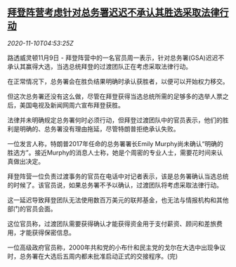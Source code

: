 <!--1604987641000-->
[拜登阵营考虑针对总务署迟迟不承认其胜选采取法律行动](https://cn.reuters.com/article/usa-election-1109-mon-idCNKBS27Q0GX)
------

<div><i>2020-11-10T04:53:25Z</i></div><p>路透威灵顿11月9日 - 拜登阵营中的一名官员周一表示，针对总务署(GSA)迟迟不承认其赢得大选，当选总统拜登的过渡团队正在考虑采取法律行动。</p><p>在正常情况下，总务署会在胜负结果明确时承认获胜者，以便可以开始权力移交。</p><p>但这次总务署还没有这么做，尽管在拜登获得当选总统所需的足够多的选举人票之后，美国电视及新闻网周六宣布拜登获胜。</p><p>法律并未明确规定总务署何时必须行动，但拜登过渡团队中的官员表示，他们的胜利是明确的、总务署没有理由拖延，尽管特朗普拒绝承认失败。</p><p>一位发言人称，特朗普2017年任命的总务署署长Emily Murphy尚未确认“明确的胜选方”。接近Murphy的消息人士称，她是个周密的专业人士，需要花时间来认真做出决定。</p><p>拜登阵营一位负责过渡事务的官员在电话中对记者表示，该是总务署确认当选总统的时候了。该官员说，如果总务署不予以确认，过渡团队将考虑采取法律行动。</p><p>这一延迟导致拜登团队无法使用数百万美元的联邦基金，也无法与情报机构和其他部门的官员会面。</p><p>这位官员称，过渡团队需要获得确认才能获得资金用于支付薪资、顾问和差旅费用，才能获得保密信息。</p><p>一位高级政府官员称，2000年共和党的小布什和民主党的戈尔在大选中出现争议时，总务署在大选后五周内都未批准启动正式的交接程序。(完)</p>
